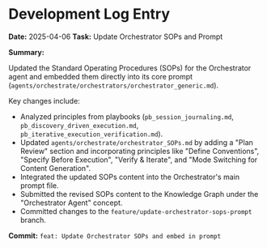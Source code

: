 # Development Log Entry

**Date:** 2025-04-06
**Task:** Update Orchestrator SOPs and Prompt

**Summary:**

Updated the Standard Operating Procedures (SOPs) for the Orchestrator agent and embedded them directly into its core prompt (`agents/orchestrate/orchestrators/orchestrator_generic.md`).

Key changes include:
*   Analyzed principles from playbooks (`pb_session_journaling.md`, `pb_discovery_driven_execution.md`, `pb_iterative_execution_verification.md`).
*   Updated `agents/orchestrate/orchestrator_SOPs.md` by adding a "Plan Review" section and incorporating principles like "Define Conventions", "Specify Before Execution", "Verify & Iterate", and "Mode Switching for Content Generation".
*   Integrated the updated SOPs content into the Orchestrator's main prompt file.
*   Submitted the revised SOPs content to the Knowledge Graph under the "Orchestrator Agent" concept.
*   Committed changes to the `feature/update-orchestrator-sops-prompt` branch.

**Commit:** `feat: Update Orchestrator SOPs and embed in prompt`